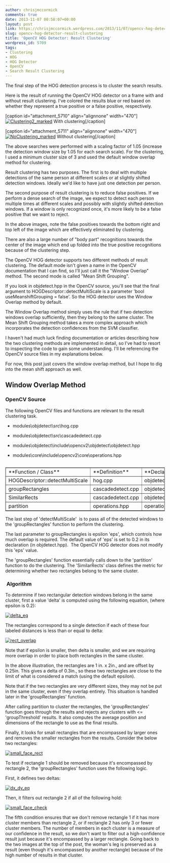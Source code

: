 ```yaml
---
author: chrisjmccormick
comments: true
date: 2013-11-07 00:58:07+00:00
layout: post
link: https://chrisjmccormick.wordpress.com/2013/11/07/opencv-hog-detector-result-clustering/
slug: opencv-hog-detector-result-clustering
title: 'OpenCV HOG Detector: Result Clustering'
wordpress_id: 5709
tags:
- Clustering
- HOG
- HOG Detector
- OpenCV
- Search Result Clustering
---
```


The final step of the HOG detection process is to cluster the search results.

Here is the result of running the OpenCV HOG detector on a frame with and without result clustering. I've colored the results blue or red based on whether they represent a true positive or a false positive, respectively.

[caption id="attachment_5710" align="alignnone" width="470"][![Clustering2_marked](http://chrisjmccormick.files.wordpress.com/2013/11/clustering2_marked.png)](http://chrisjmccormick.files.wordpress.com/2013/11/clustering2_marked.png) With clustering[/caption]

[caption id="attachment_5711" align="alignnone" width="470"][![NoClustering_marked](http://chrisjmccormick.files.wordpress.com/2013/11/noclustering_marked.png)](http://chrisjmccormick.files.wordpress.com/2013/11/noclustering_marked.png) Without clustering[/caption]

The above searches were performed with a scaling factor of 1.05 (increase the detection window size by 1.05 for each search scale). For the clustering, I used a minimum cluster size of 3 and used the default window overlap method for clustering.

Result clustering has two purposes. The first is to deal with multiple detections of the same person at different scales or at slightly shifted detection windows. Ideally we'd like to have just one detection per person.

The second purpose of result clustering is to reduce false positives. If we perform a dense search of the image, we expect to detect each person multiple times at different scales and possibly with slightly shifted detection windows. If a window is only recognized once, it's more likely to be a false positive that we want to reject.

In the above images, note the false positives towards the bottom right and top left of the image which are effectively eliminated by clustering.

There are also a large number of "body part" recognitions towards the center of the image which end up folded into the true positive recognitions because of the clustering step.

The OpenCV HOG detector supports two different methods of result clustering. The default mode isn't given a name in the OpenCV documentation that I can find, so I'll just call it the "Window Overlap" method. The second mode is called "Mean Shift Grouping".

If you look in objdetect.hpp in the OpenCV source, you'll see that the final argument to HOGDescriptor::detectMultiScale is a parameter 'bool useMeanshiftGrouping = false'. So the HOG detector uses the Window Overlap method by default.

The Window Overlap method simply uses the rule that if two detection windows overlap sufficiently, then they belong to the same cluster. The Mean Shift Grouping method takes a more complex approach which incorporates the detection confidences from the SVM classifier.

I haven't had much luck finding documentation or articles describing how the two clustering methods are implemented in detail, so I've had to resort to inspecting the code to gain some understanding. I'll be referencing the OpenCV source files in my explanations below.

For now, this post just covers the window overlap method, but I hope to dig into the mean shift approach as well.


## Window Overlap Method




### OpenCV Source


The following OpenCV files and functions are relevant to the result clustering task.



	
  * modules\objdetect\src\hog.cpp

	
  * modules\objdetect\src\cascadedetect.cpp

	
  * modules\objdetect\include\opencv2\objdetect\objdetect.hpp

	
  * modules\core\include\opencv2\core\operations.hpp


<table cellpadding="0" cellspacing="0" align="left" border="1" >
<tbody >
<tr >

<td width="156" valign="top" >**Function / Class**
</td>

<td width="193" valign="top" >**Definition**
</td>

<td width="275" valign="top" >**Declaration**
</td>
</tr>
<tr >

<td width="156" valign="top" >HOGDescriptor::detectMultiScale
</td>

<td width="193" valign="top" >hog.cpp
</td>

<td width="275" valign="top" >objdetect.hpp
</td>
</tr>
<tr >

<td width="156" valign="top" >groupRectangles
</td>

<td width="193" valign="top" >cascadedetect.cpp
</td>

<td width="275" valign="top" >objdetect.hpp
</td>
</tr>
<tr >

<td width="156" valign="top" >SimilarRects
</td>

<td width="193" valign="top" >cascadedetect.cpp
</td>

<td width="275" valign="top" >objdetect.hpp
</td>
</tr>
<tr >

<td width="156" valign="top" >partition
</td>

<td width="193" valign="top" >operations.hpp
</td>

<td width="275" valign="top" >operations.hpp
</td>
</tr>
</tbody>
</table>
The last step of 'detectMultiScale'  is to pass all of the detected windows to the 'groupRectangles' function to perform the clustering.

The last parameter to groupRectangles is epsilon 'eps', which controls how much overlap is required. The default value of 'eps' is set to 0.2 in its declaration (in objdetect.hpp).  The OpenCV HOG detector does not modify this 'eps' value.

The 'groupRectangles' function essentially calls down to the 'partition' function to do the clustering. The 'SimilarRects' class defines the metric for determining whether two rectangles belong to the same cluster.


###  Algorithm


To determine if two rectangular detection windows belong in the same cluster, first a value 'delta' is computed using the following equation, (where epsilon is 0.2):

[![delta_eq](http://chrisjmccormick.files.wordpress.com/2013/11/delta_eq.png)](http://chrisjmccormick.files.wordpress.com/2013/11/delta_eq.png)

The rectangles correspond to a single detection if each of these four labeled distances is less than or equal to delta:

[![rect_overlap](http://chrisjmccormick.files.wordpress.com/2013/11/rect_overlap.png)](http://chrisjmccormick.files.wordpress.com/2013/11/rect_overlap.png)

Note that if epsilon is smaller, then delta is smaller, and we are requiring more overlap in order to place both rectangles in the same cluster.

In the above illustration, the rectangles are 1 in. x 2in., and are offset by 0.25in. This gives a delta of 0.3in., so these two rectangles are close to the limit of what is considered a match (using the default epsilon).

Note that if the two rectangles are very different sizes, they may not be put in the same cluster, even if they overlap entirely. This situation is handled later in the 'groupRectangles' function.

After calling partition to cluster the rectangles, the 'groupRectangles' function goes through the results and rejects any clusters with <= 'groupThreshold' results. It also computes the average position and dimensions of the rectangle to use as the final results.

Finally, it looks for small rectangles that are encompassed by larger ones and removes the smaller rectangles from the results. Consider the below two rectangles:

[![small_face_rect](http://chrisjmccormick.files.wordpress.com/2013/11/small_face_rect.png)](http://chrisjmccormick.files.wordpress.com/2013/11/small_face_rect.png)

To test if rectangle 1 should be removed because it's encompassed by rectangle 2, the 'groupRectangles' function uses the following logic.

First, it defines two deltas:

[![dx_dy_eq](http://chrisjmccormick.files.wordpress.com/2013/11/dx_dy_eq.png)](http://chrisjmccormick.files.wordpress.com/2013/11/dx_dy_eq.png)

Then, it filters out rectangle 2 if all of the following hold:

[![small_face_check](http://chrisjmccormick.files.wordpress.com/2013/11/small_face_check.png)](http://chrisjmccormick.files.wordpress.com/2013/11/small_face_check.png)

The fifth condition ensures that we don't remove rectangle 1 if it has more cluster members than rectangle 2, or if rectangle 2 has only 3 or fewer cluster members. The number of members in each cluster is a measure of our confidence in the result, so we don't want to filter out a high-confidence result just because it's encompassed by a larger rectangle. Going back to the two images at the top of the post, the woman's leg is preserved as a result (even though it's encompassed by another rectangle) because of the high number of results in that cluster.
